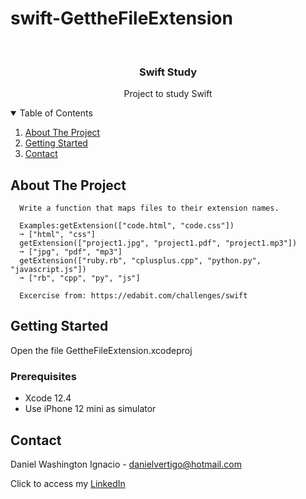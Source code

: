 # swift-GettheFileExtension

<!-- PROJECT LOGO -->
<br />
<p align="center">

  <h3 align="center">Swift Study</h3>
  <p align="center">
    Project to study Swift
  </p>
</p>



<!-- TABLE OF CONTENTS -->
<details open="open">
  <summary>Table of Contents</summary>
  <ol>
    <li>
      <a href="#about-the-project">About The Project</a>
    </li>
    <li>
      <a href="#getting-started">Getting Started</a>
    </li>
    <li><a href="#contact">Contact</a></li>
  </ol>
</details>



<!-- ABOUT THE PROJECT -->
## About The Project
 
      Write a function that maps files to their extension names.
      
      Examples:getExtension(["code.html", "code.css"]) 
      ➞ ["html", "css"]
      getExtension(["project1.jpg", "project1.pdf", "project1.mp3"])
      ➞ ["jpg", "pdf", "mp3"]
      getExtension(["ruby.rb", "cplusplus.cpp", "python.py", "javascript.js"])
      ➞ ["rb", "cpp", "py", "js"]

      Excercise from: https://edabit.com/challenges/swift


<!-- GETTING STARTED -->
## Getting Started

Open the file GettheFileExtension.xcodeproj 

### Prerequisites

* Xcode 12.4
* Use iPhone 12 mini as simulator 

<!-- CONTACT -->
## Contact

Daniel Washington Ignacio - danielvertigo@hotmail.com

Click to access my [LinkedIn](https://www.linkedin.com/in/daniel-washington-ignacio-ab439b164/)
